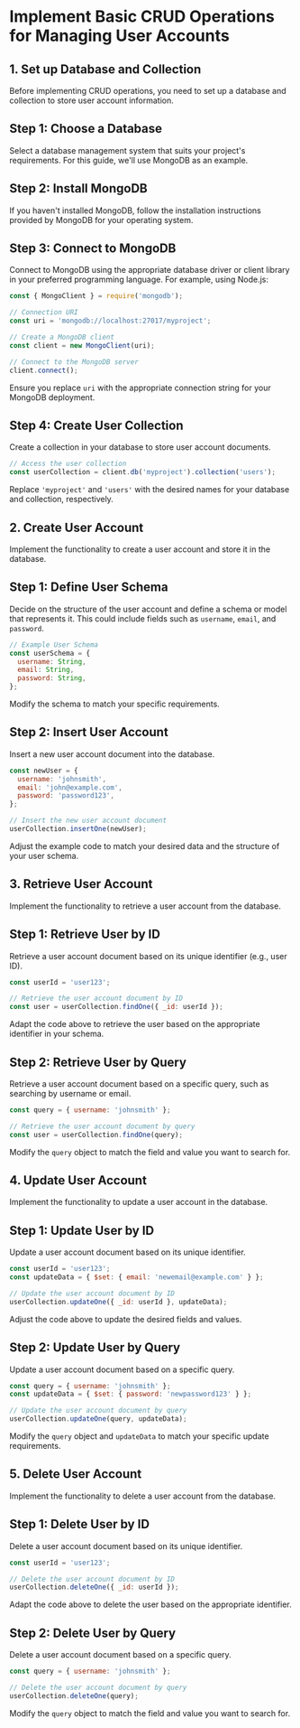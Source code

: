 
# Implement Basic CRUD Operations for Managing User Accounts

## 1. Set up Database and Collection
Before implementing CRUD operations, you need to set up a database and collection to store user account information.

## Step 1: Choose a Database
Select a database management system that suits your project's requirements. For this guide, we'll use MongoDB as an example.

## Step 2: Install MongoDB
If you haven't installed MongoDB, follow the installation instructions provided by MongoDB for your operating system.

## Step 3: Connect to MongoDB
Connect to MongoDB using the appropriate database driver or client library in your preferred programming language. For example, using Node.js:

```javascript
const { MongoClient } = require('mongodb');

// Connection URI
const uri = 'mongodb://localhost:27017/myproject';

// Create a MongoDB client
const client = new MongoClient(uri);

// Connect to the MongoDB server
client.connect();
```

Ensure you replace `uri` with the appropriate connection string for your MongoDB deployment.

## Step 4: Create User Collection
Create a collection in your database to store user account documents.

```javascript
// Access the user collection
const userCollection = client.db('myproject').collection('users');
```

Replace `'myproject'` and `'users'` with the desired names for your database and collection, respectively.

## 2. Create User Account
Implement the functionality to create a user account and store it in the database.

## Step 1: Define User Schema
Decide on the structure of the user account and define a schema or model that represents it. This could include fields such as `username`, `email`, and `password`.

```javascript
// Example User Schema
const userSchema = {
  username: String,
  email: String,
  password: String,
};
```

Modify the schema to match your specific requirements.

## Step 2: Insert User Account
Insert a new user account document into the database.

```javascript
const newUser = {
  username: 'johnsmith',
  email: 'john@example.com',
  password: 'password123',
};

// Insert the new user account document
userCollection.insertOne(newUser);
```

Adjust the example code to match your desired data and the structure of your user schema.

## 3. Retrieve User Account
Implement the functionality to retrieve a user account from the database.

## Step 1: Retrieve User by ID
Retrieve a user account document based on its unique identifier (e.g., user ID).

```javascript
const userId = 'user123';

// Retrieve the user account document by ID
const user = userCollection.findOne({ _id: userId });
```

Adapt the code above to retrieve the user based on the appropriate identifier in your schema.

## Step 2: Retrieve User by Query
Retrieve a user account document based on a specific query, such as searching by username or email.

```javascript
const query = { username: 'johnsmith' };

// Retrieve the user account document by query
const user = userCollection.findOne(query);
```

Modify the `query` object to match the field and value you want to search for.

## 4. Update User Account
Implement the functionality to update a user account in the database.

## Step 1: Update User by ID
Update a user account document based on its unique identifier.

```javascript
const userId = 'user123';
const updateData = { $set: { email: 'newemail@example.com' } };

// Update the user account document by ID
userCollection.updateOne({ _id: userId }, updateData);
```

Adjust the code above to update the desired fields and values.



## Step 2: Update User by Query
Update a user account document based on a specific query.

```javascript
const query = { username: 'johnsmith' };
const updateData = { $set: { password: 'newpassword123' } };

// Update the user account document by query
userCollection.updateOne(query, updateData);
```

Modify the `query` object and `updateData` to match your specific update requirements.

## 5. Delete User Account
Implement the functionality to delete a user account from the database.

## Step 1: Delete User by ID
Delete a user account document based on its unique identifier.

```javascript
const userId = 'user123';

// Delete the user account document by ID
userCollection.deleteOne({ _id: userId });
```

Adapt the code above to delete the user based on the appropriate identifier.

## Step 2: Delete User by Query
Delete a user account document based on a specific query.

```javascript
const query = { username: 'johnsmith' };

// Delete the user account document by query
userCollection.deleteOne(query);
```

Modify the `query` object to match the field and value you want to search for.

